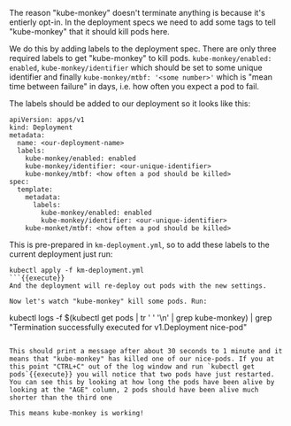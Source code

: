 The reason "kube-monkey" doesn't terminate anything is because it's entierly opt-in. In the deployment specs we need to add some tags to tell "kube-monkey" that it should kill pods here.

We do this by adding labels to the deployment spec. There are only three required labels to get "kube-monkey" to kill pods. `kube-monkey/enabled: enabled`, `kube-monkey/identifier` which should be set to some unique identifier and finally `kube-monkey/mtbf: '<some number>'` which is "mean time between failure" in days, i.e. how often you expect a pod to fail.

The labels should be added to our deployment so it looks like this:
```
apiVersion: apps/v1
kind: Deployment
metadata:
  name: <our-deployment-name>
  labels:
    kube-monkey/enabled: enabled
    kube-monkey/identifier: <our-unique-identifier>
    kube-monkey/mtbf: <how often a pod should be killed>
spec:
  template:
    metadata:
      labels:
        kube-monkey/enabled: enabled
        kube-monkey/identifier: <our-unique-identifier>
	kube-monket/mtbf: <how often a pod should be killed>

```

This is pre-prepared in `km-deployment.yml`, so to add these labels to the current deployment just run:
```
kubectl apply -f km-deployment.yml
```{{execute}}
And the deployment will re-deploy out pods with the new settings.

Now let's watch "kube-monkey" kill some pods. Run:
```
kubectl logs -f $(kubectl get pods | tr ' ' '\n' | grep kube-monkey) | grep "Termination successfully executed for v1.Deployment nice-pod"
```{{execute}}

This should print a message after about 30 seconds to 1 minute and it means that "kube-monkey" has killed one of our nice-pods. If you at this point "CTRL+C" out of the log window and run `kubectl get pods`{{execute}} you will notice that two pods have just restarted. You can see this by looking at how long the pods have been alive by looking at the "AGE" column, 2 pods should have been alive much shorter than the third one

This means kube-monkey is working!
